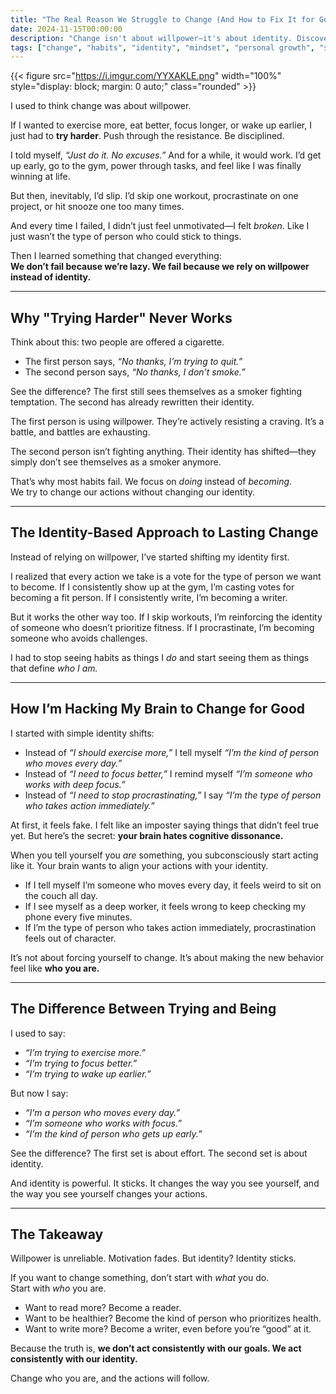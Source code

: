 ```yaml
---
title: "The Real Reason We Struggle to Change (And How to Fix It for Good)"
date: 2024-11-15T00:00:00
description: "Change isn't about willpower—it's about identity. Discover why habits fail and how shifting your identity leads to lasting change."
tags: ["change", "habits", "identity", "mindset", "personal growth", "self-improvement"]
---
```

{{< figure src="https://i.imgur.com/YYXAKLE.png" width="100%" style="display: block; margin: 0 auto;" class="rounded" >}}

I used to think change was about willpower.

If I wanted to exercise more, eat better, focus longer, or wake up earlier, I just had to **try harder**. Push through the resistance. Be disciplined.

I told myself, *“Just do it. No excuses.”* And for a while, it would work. I’d get up early, go to the gym, power through tasks, and feel like I was finally winning at life.

But then, inevitably, I’d slip. I’d skip one workout, procrastinate on one project, or hit snooze one too many times. 

And every time I failed, I didn’t just feel unmotivated—I felt *broken*. Like I just wasn’t the type of person who could stick to things.

Then I learned something that changed everything:  
**We don’t fail because we’re lazy. We fail because we rely on willpower instead of identity.**

---

## **Why "Trying Harder" Never Works**

Think about this: two people are offered a cigarette.

- The first person says, *“No thanks, I’m trying to quit.”*  
- The second person says, *“No thanks, I don’t smoke.”*  

See the difference? The first still sees themselves as a smoker fighting temptation. The second has already rewritten their identity.

The first person is using willpower. They’re actively resisting a craving. It’s a battle, and battles are exhausting.  

The second person isn’t fighting anything. Their identity has shifted—they simply don’t see themselves as a smoker anymore.

That’s why most habits fail. We focus on *doing* instead of *becoming*.  
We try to change our actions without changing our identity.

---

## **The Identity-Based Approach to Lasting Change**

Instead of relying on willpower, I’ve started shifting my identity first.

I realized that every action we take is a vote for the type of person we want to become. If I consistently show up at the gym, I’m casting votes for becoming a fit person. If I consistently write, I’m becoming a writer. 

But it works the other way too. If I skip workouts, I’m reinforcing the identity of someone who doesn’t prioritize fitness. If I procrastinate, I’m becoming someone who avoids challenges.

I had to stop seeing habits as things I *do* and start seeing them as things that define *who I am.*

---

## **How I’m Hacking My Brain to Change for Good**

I started with simple identity shifts:  

- Instead of *“I should exercise more,”* I tell myself *“I’m the kind of person who moves every day.”*  
- Instead of *“I need to focus better,”* I remind myself *“I’m someone who works with deep focus.”*  
- Instead of *“I need to stop procrastinating,”* I say *“I’m the type of person who takes action immediately.”*  

At first, it feels fake. I felt like an imposter saying things that didn’t feel true yet. But here’s the secret: **your brain hates cognitive dissonance.**  

When you tell yourself you *are* something, you subconsciously start acting like it. Your brain wants to align your actions with your identity.

- If I tell myself I’m someone who moves every day, it feels weird to sit on the couch all day.  
- If I see myself as a deep worker, it feels wrong to keep checking my phone every five minutes.  
- If I’m the type of person who takes action immediately, procrastination feels out of character.  

It’s not about forcing yourself to change. It’s about making the new behavior feel like **who you are.**

---

## **The Difference Between Trying and Being**

I used to say:  
- *“I’m trying to exercise more.”*  
- *“I’m trying to focus better.”*  
- *“I’m trying to wake up earlier.”*  

But now I say:  
- *“I’m a person who moves every day.”*  
- *“I’m someone who works with focus.”*  
- *“I’m the kind of person who gets up early.”*  

See the difference? The first set is about effort. The second set is about identity.  

And identity is powerful. It sticks. It changes the way you see yourself, and the way you see yourself changes your actions.

---

## **The Takeaway**

Willpower is unreliable. Motivation fades. But identity? Identity sticks.

If you want to change something, don’t start with *what* you do.  
Start with *who* you are.

- Want to read more? Become a reader.  
- Want to be healthier? Become the kind of person who prioritizes health.  
- Want to write more? Become a writer, even before you’re “good” at it.  

Because the truth is, **we don’t act consistently with our goals. We act consistently with our identity.**  

Change who you are, and the actions will follow. 